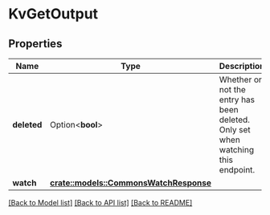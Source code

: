 # KvGetOutput

## Properties

Name | Type | Description | Notes
------------ | ------------- | ------------- | -------------
**deleted** | Option<**bool**> | Whether or not the entry has been deleted. Only set when watching this endpoint. | [optional]
**watch** | [**crate::models::CommonsWatchResponse**](CommonsWatchResponse.md) |  | 

[[Back to Model list]](../README.md#documentation-for-models) [[Back to API list]](../README.md#documentation-for-api-endpoints) [[Back to README]](../README.md)


